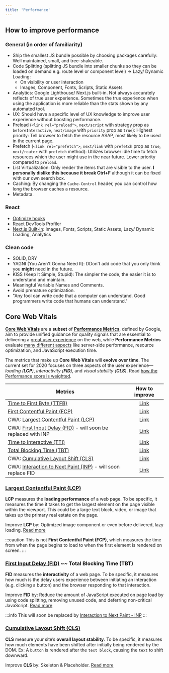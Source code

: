 ```yaml
---
title: 'Performance'
---
```


## How to improve performance

### General (in order of familiarity)

- Ship the smallest JS bundle possible by choosing packages carefully: Well maintained, small, and tree-shakeable.
- Code Splitting (splitting JS bundle into smaller chunks so they can be loaded on demand e.g. route level or component level) -> Lazy/ Dynamic Loading:
  - On visibility or user interaction
  - Images, Component, Fonts, Scripts, Static Assets
- Analytics: Google Lighthouse/ Next.js built-in. Not always accurately reflects of true user experience. Sometimes the true experience when using the application is more reliable than the stats shown by any automated tool.
- UX: Should have a specific level of UX knowledge to improve user experience without boosting performance.
- Preload (`<link rel="preload">`, `next/script` with strategy prop as `beforeInteractive`, `next/image` with `priority` prop as `true`): Highest priority: Tell browser to fetch the resource ASAP, most likely to be used in the current page.
- Prefetch (`<link rel="prefetch">`, `next/link` with `prefetch` prop as `true`, `next/router` with `prefetch` method): Utilizes browser idle time to fetch resources which the user might use in the near future. Lower priority compared to `preload`.
- List Virtualization: Only render the items that are visible to the user. **I personally dislike this because it break Ctrl+F** although it can be fixed with our own search box.
- Caching: By changing the `Cache-Control` header, you can control how long the browser caches a resource.
- Metadata.

### React

- [Optimize hooks](../React/hooks.mdx#optimize)
- React DevTools Profiler
- [Next.js Built-in](https://nextjs.org/docs/app/building-your-application/optimizing): Images, Fonts, Scripts, Static Assets, Lazy/ Dynamic Loading, Analytics

### Clean code

- SOLID, DRY
- YAGNI (You Aren't Gonna Need It): DDon't add code that you only think you **might** need in the future.
- KISS (Keep It Simple, Stupid): The simpler the code, the easier it is to understand and maintain.
- Meaningful Variable Names and Comments.
- Avoid premature optimization.
- "Any fool can write code that a computer can understand. Good programmers write code that humans can understand."

## Core Web Vitals

**[Core Web Vitals](https://web.dev/learn-core-web-vitals/)** are a **subset** of **[Performance Metrics](https://web.dev/metrics/)**, defined by Google, aim to provide unified guidance for quality signals that are essential to delivering a <u>great user experience</u> on the web, while **Performance Metrics** evaluate <u>many different aspects</u> like server-side performance, resource optimization, and JavaScript execution time.

The metrics that make up **Core Web Vitals** will **evolve over time**. The current set for 2020 focuses on three aspects of the user experience—_loading (**LCP**)_, _interactivity (**FID**)_, and _visual stability (**CLS**)_. Read [how the Performance score is weighted](https://web.dev/performance-scoring).

| Metrics                                                                               |                 How to improve                  |
| ------------------------------------------------------------------------------------- | :---------------------------------------------: |
| [Time to First Byte (TTFB)](https://web.dev/ttfb/)                                    |     [Link](https://web.dev/optimize-ttfb/)      |
| [First Contentful Paint (FCP)](https://web.dev/fcp/)                                  | [Link](https://web.dev/fcp/#how-to-improve-fcp) |
| CWA: [Largest Contentful Paint (LCP)](https://web.dev/lcp/)                           |      [Link](https://web.dev/optimize-lcp/)      |
| CWA: [First Input Delay (FID)](https://web.dev/fid/) - will soon be replaced with INP |      [Link](https://web.dev/optimize-fid/)      |
| [Time to Interactive (TTI)](https://web.dev/tti/)                                     | [Link](https://web.dev/tti/#how-to-improve-tti) |
| [Total Blocking Time (TBT)](https://web.dev/tbt/)                                     | [Link](https://web.dev/tbt/#how-to-improve-tbt) |
| CWA: [Cumulative Layout Shift (CLS)](https://web.dev/cls/)                            |      [Link](https://web.dev/optimize-cls/)      |
| CWA: [Interaction to Next Paint (INP)](https://web.dev/inp/) - will soon replace FID  |      [Link](https://web.dev/optimize-inp/)      |

### [Largest Contentful Paint (LCP)](https://web.dev/lcp/)

**LCP** measures the **loading performance** of a web page. To be specific, it measures the time it takes to get the largest element on the page visible within the viewport. This could be a large text block, video, or image that takes up the primary real estate on the page.

Improve **LCP** by: Optimized image component or even before delivered, lazy loading. [Read more](https://web.dev/optimize-lcp/)

:::caution
This is not **First Contentful Paint (FCP)**, which measures the time from when the page begins to load to when the first element is rendered on screen.
:::

### [First Input Delay (FID)](https://web.dev/fid/) ~~ Total Blocking Time (TBT)

**FID** measures the **interactivity** of a web page. To be specific, it measures how much is the delay users experience between initiating an interaction (e.g. clicking a button) and the browser responding to that interaction.

Improve **FID** by: Reduce the amount of JavaScript executed on page load by using code splitting, removing unused code, and deferring non-critical JavaScript. [Read more](https://web.dev/optimize-fid/)

:::info
This will soon be replaced by [Interaction to Next Paint - INP](https://web.dev/inp/)
:::

### [Cumulative Layout Shift (CLS)](https://web.dev/cls/)

**CLS** measure your site’s **overall layout stability**. To be specific, it measures how much elements have been shifted after initially being rendered by the DOM. Ex: A `button` is rendered after the `text block`, causing the `text` to shift downward.

Improve **CLS** by: Skeleton & Placeholder. [Read more](https://web.dev/optimize-cls/)
